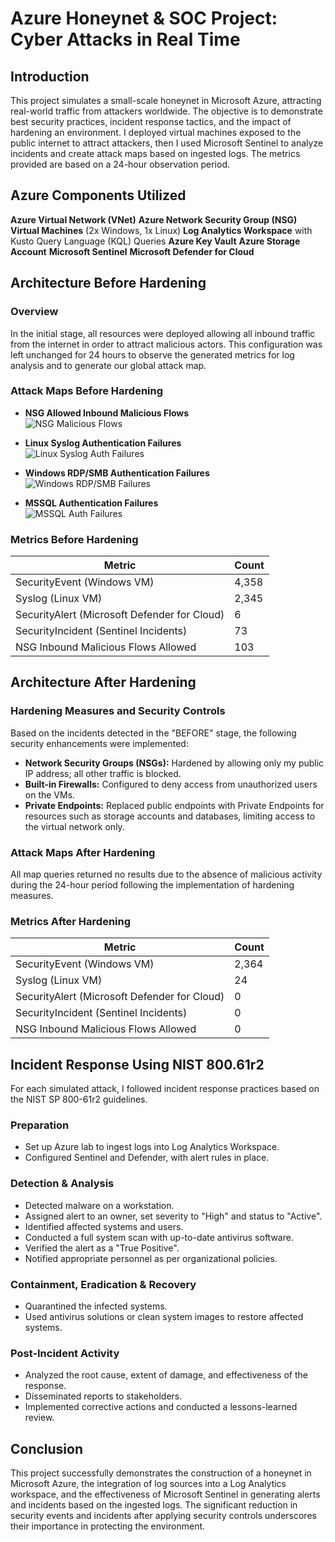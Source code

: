

# Azure Honeynet & SOC Project: Cyber Attacks in Real Time

## Introduction

This project simulates a small-scale honeynet in Microsoft Azure, attracting real-world traffic from attackers worldwide. The objective is to demonstrate best security practices, incident response tactics, and the impact of hardening an environment. I deployed virtual machines exposed to the public internet to attract attackers, then I used Microsoft Sentinel to analyze incidents and create attack maps based on ingested logs. The metrics provided are based on a 24-hour observation period.

## Azure Components Utilized

 **Azure Virtual Network (VNet)**
 **Azure Network Security Group (NSG)**
 **Virtual Machines** (2x Windows, 1x Linux)
 **Log Analytics Workspace** with Kusto Query Language (KQL) Queries
 **Azure Key Vault**
 **Azure Storage Account**
 **Microsoft Sentinel**
 **Microsoft Defender for Cloud**

## Architecture Before Hardening

### Overview

In the initial stage, all resources were deployed allowing all inbound traffic from the internet in order to attract malicious actors.  This configuration was left unchanged for 24 hours to observe the generated metrics for log analysis and to generate our global attack map.

### Attack Maps Before Hardening

- **NSG Allowed Inbound Malicious Flows**  
  ![NSG Malicious Flows](path_to_image)

- **Linux Syslog Authentication Failures**  
  ![Linux Syslog Auth Failures](path_to_image)

- **Windows RDP/SMB Authentication Failures**  
  ![Windows RDP/SMB Failures](path_to_image)

- **MSSQL Authentication Failures**  
  ![MSSQL Auth Failures](path_to_image)

### Metrics Before Hardening

| Metric                          | Count |
|---------------------------------|-------|
| SecurityEvent (Windows VM)      | 4,358 |
| Syslog (Linux VM)               | 2,345 |
| SecurityAlert (Microsoft Defender for Cloud) | 6     |
| SecurityIncident (Sentinel Incidents)       | 73    |
| NSG Inbound Malicious Flows Allowed         | 103   |

## Architecture After Hardening

### Hardening Measures and Security Controls

Based on the incidents detected in the "BEFORE" stage, the following security enhancements were implemented:

- **Network Security Groups (NSGs):** Hardened by allowing only my public IP address; all other traffic is blocked.
- **Built-in Firewalls:** Configured to deny access from unauthorized users on the VMs.
- **Private Endpoints:** Replaced public endpoints with Private Endpoints for resources such as storage accounts and databases, limiting access to the virtual network only.

### Attack Maps After Hardening

All map queries returned no results due to the absence of malicious activity during the 24-hour period following the implementation of hardening measures.

### Metrics After Hardening

| Metric                          | Count |
|---------------------------------|-------|
| SecurityEvent (Windows VM)      | 2,364 |
| Syslog (Linux VM)               | 24    |
| SecurityAlert (Microsoft Defender for Cloud) | 0     |
| SecurityIncident (Sentinel Incidents)       | 0     |
| NSG Inbound Malicious Flows Allowed         | 0     |

## Incident Response Using NIST 800.61r2

For each simulated attack, I followed incident response practices based on the NIST SP 800-61r2 guidelines.

### Preparation

- Set up Azure lab to ingest logs into Log Analytics Workspace.
- Configured Sentinel and Defender, with alert rules in place.

### Detection & Analysis

- Detected malware on a workstation.
- Assigned alert to an owner, set severity to "High" and status to "Active".
- Identified affected systems and users.
- Conducted a full system scan with up-to-date antivirus software.
- Verified the alert as a "True Positive".
- Notified appropriate personnel as per organizational policies.

### Containment, Eradication & Recovery

- Quarantined the infected systems.
- Used antivirus solutions or clean system images to restore affected systems.

### Post-Incident Activity

- Analyzed the root cause, extent of damage, and effectiveness of the response.
- Disseminated reports to stakeholders.
- Implemented corrective actions and conducted a lessons-learned review.

## Conclusion

This project successfully demonstrates the construction of a honeynet in Microsoft Azure, the integration of log sources into a Log Analytics workspace, and the effectiveness of Microsoft Sentinel in generating alerts and incidents based on the ingested logs. The significant reduction in security events and incidents after applying security controls underscores their importance in protecting the environment.

